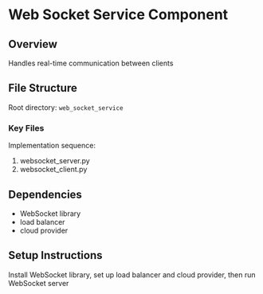 # Web Socket Service Component

## Overview
Handles real-time communication between clients

## File Structure
Root directory: `web_socket_service`

### Key Files
Implementation sequence:
1. websocket_server.py
2. websocket_client.py

## Dependencies
- WebSocket library
- load balancer
- cloud provider

## Setup Instructions
Install WebSocket library, set up load balancer and cloud provider, then run WebSocket server